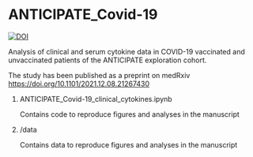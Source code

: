 # ANTICIPATE_Covid-19


[![DOI](https://zenodo.org/badge/428354488.svg)](https://zenodo.org/badge/latestdoi/428354488)


Analysis of clinical and serum cytokine data in COVID-19 vaccinated and unvaccinated patients of the ANTICIPATE exploration cohort.

The study has been published as a preprint on medRxiv https://doi.org/10.1101/2021.12.08.21267430 

1. ANTICIPATE_Covid-19_clinical_cytokines.ipynb

   Contains code to reproduce figures and analyses in the manuscript

2. /data

   Contains data to reproduce figures and analyses in the manuscript
